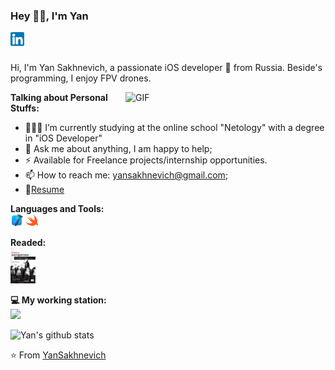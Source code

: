 ### Hey 👋🏽, I'm Yan 


<a href="https://www.linkedin.com/in/yan-sakhnevich-8b836a180/">
  <img align="left" alt="Sourav's LinkdeIN" width="22px" src="https://github.com/YanSakhnevich/YanSakhnevich/blob/main/img_and_gif/ln_icon.png"></a>


<br />
<br />

Hi, I'm Yan Sakhnevich, a passionate iOS developer 🚀 from Russia. Beside's programming, I enjoy FPV drones.

  <img align="right" alt="GIF" width="320px" src="https://github.com/YanSakhnevich/YanSakhnevich/blob/main/img_and_gif/dev.gif" />
  
**Talking about Personal Stuffs:**
- 👨🏽‍💻 I’m currently studying at the online school "Netology" with a degree in "iOS Developer"
- 💬 Ask me about anything, I am happy to help;
- ⚡  Available for Freelance projects/internship opportunities.
- 📫 How to reach me: yansakhnevich@gmail.com;
- 📝[Resume](https://kazan.hh.ru/resume/e0026d1eff098df3850039ed1f586563637053)

**Languages and Tools:** 
<br />
<code><img height="20" src="https://github.com/YanSakhnevich/YanSakhnevich/blob/main/img_and_gif/xcode_icon.png"></code>
<code><img height="20" src="https://github.com/YanSakhnevich/YanSakhnevich/blob/main/img_and_gif/swift_icon.png"></code>

**Readed:**  
<a href="https://github.com/YanSakhnevich/YanSakhnevich/blob/master/img_and_gif/grokaem_alg.png">
    <img width="40" src="img_and_gif/grokaem_alg.png"/></a>

**💻 My working station:**
<br />
<a href="https://www.apple.com/ru/shop/buy-mac/macbook-pro/13-%D0%B4%D1%8E%D0%B9%D0%BC%D0%BE%D0%B2%D1%8B%D0%B9-%C2%AB%D1%81%D0%B5%D1%80%D1%8B%D0%B9-%D0%BA%D0%BE%D1%81%D0%BC%D0%BE%D1%81%C2%BB-%D1%87%D0%B8%D0%BF-apple-m1-%D1%81-8-%D1%8F%D0%B4%D0%B5%D1%80%D0%BD%D1%8B%D0%BC-%D0%BF%D1%80%D0%BE%D1%86%D0%B5%D1%81%D1%81%D0%BE%D1%80%D0%BE%D0%BC-%D0%B8-8-%D1%8F%D0%B4%D0%B5%D1%80%D0%BD%D1%8B%D0%BC-%D0%B3%D1%80%D0%B0%D1%84%D0%B8%D1%87%D0%B5%D1%81%D0%BA%D0%B8%D0%BC-%D0%BF%D1%80%D0%BE%D1%86%D0%B5%D1%81%D1%81%D0%BE%D1%80%D0%BE%D0%BC-256%D0%B3%D0%B1"> <img width="200" src="https://img.shields.io/badge/Apple-MacBook_Pro_2021-999999?style=for-the-badge&logo=apple&logoColor=white"/></a>

![Yan's github stats](https://github-readme-stats.vercel.app/api?username=YanSakhnevich&show_icons=true&hide_border=true)

⭐️ From [YanSakhnevich](https://github.com/YanSakhnevich)

